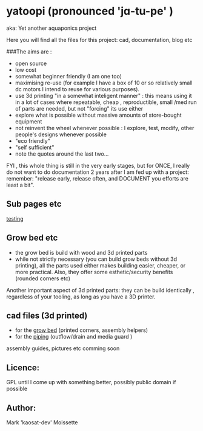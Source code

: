 yatoopi (pronounced 'jɑ-tu-pe' )
==================================================================
aka: Yet another aquaponics project 



Here you will find all the files for this project:
cad, documentation, blog etc

###The aims are :

- open source
- low cost
- somewhat beginner friendly (I am one too)
- maximising re-use (for example I have a box
of 10 or so relatively small dc motors I intend to reuse for various purposes).
- use 3d printing "in a somewhat inteligent manner" : 
this means using it in a lot of cases where repeatable, cheap , reproductible, small /med run
of parts are needed, but not "forcing" its use either
- explore what is possible without massive amounts of store-bought equipment
- not reinvent the wheel whenever possible : I explore, test, modify, other people's
designs whenever possible
- "eco friendly"
- "self sufficient"
- note the quotes around the last two...


FYI , this whole thing is still in the very early stages, but for ONCE, I really
do not want to do documentation 2 years after I am fed up with a project: remember: 
"release early, release often, and DOCUMENT you efforts are least a bit".


Sub pages etc
-------------

[testing](../master/docs/testing.md)


Grow bed etc
-------------

 - the grow bed is build with wood and 3d printed parts
 - while not strictly necessary (you can build grow beds without 3d printing), 
 all the parts used either makes building easier, cheaper, or more practical.
 Also, they offer some esthetic/security benefits (rounded corners etc)
 
 Another important aspect of 3d printed parts: they can be build identically ,
 regardless of your tooling, as long as you have a 3D printer.
 
cad files (3d printed)
----------------------

  - for the [grow bed](../master/cad/growbed) (printed corners, assembly helpers)
  - for the [piping](../master/cad/piping) (outflow/drain and media guard )
  
  
assembly guides, pictures etc comming soon


Licence:
--------

GPL until I come up with something better, possibly public domain if possible


Author:
-------

Mark 'kaosat-dev' Moissette
